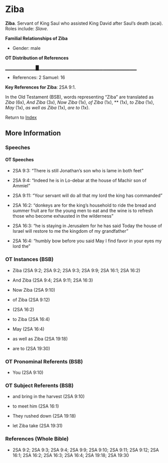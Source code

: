 # Ziba
**Ziba**. 
Servant of King Saul who assisted King David after Saul’s death (acai). 
Roles include: 
_Slave_. 




**Familial Relationships of Ziba**


* Gender: male


**OT Distribution of References**

▁▁▁▁▁▁▁▁▁█▁▁▁▁▁▁▁▁▁▁▁▁▁▁▁▁▁▁▁▁▁▁▁▁▁▁▁▁▁
* References: 2 Samuel: 16



**Key References for Ziba**: 
2SA 9:1. 


In the Old Testament (BSB), words representing “Ziba” are translated as 
*Ziba* (6x), *And Ziba* (3x), *Now Ziba* (1x), *of Ziba* (1x), ** (1x), *to Ziba* (1x), *May* (1x), *as well as Ziba* (1x), *are to* (1x). 




Return to [Index](00-Index.md)

## More Information

### Speeches

#### OT Speeches

* 2SA 9:3: “There is still Jonathan’s son who is lame in both feet”

* 2SA 9:4: “Indeed he is in Lo-debar at the house of Machir son of Ammiel”

* 2SA 9:11: “Your servant will do all that my lord the king has commanded”

* 2SA 16:2: “donkeys are for the king’s household to ride the bread and summer fruit are for the young men to eat and the wine is to refresh those who become exhausted in the wilderness”

* 2SA 16:3: “he is staying in Jerusalem for he has said Today the house of Israel will restore to me the kingdom of my grandfather”

* 2SA 16:4: “humbly bow before you said May I find favor in your eyes my lord the”

### OT Instances (BSB)

* Ziba (2SA 9:2; 2SA 9:2; 2SA 9:3; 2SA 9:9; 2SA 16:1; 2SA 16:2)

* And Ziba (2SA 9:4; 2SA 9:11; 2SA 16:3)

* Now Ziba (2SA 9:10)

* of Ziba (2SA 9:12)

*  (2SA 16:2)

* to Ziba (2SA 16:4)

* May (2SA 16:4)

* as well as Ziba (2SA 19:18)

* are to (2SA 19:30)



### OT Pronominal Referents (BSB)

* You (2SA 9:10)



### OT Subject Referents (BSB)

* and bring in the harvest (2SA 9:10)

* to meet him (2SA 16:1)

* They rushed down (2SA 19:18)

* let Ziba take (2SA 19:31)



### References (Whole Bible)

* 2SA 9:2; 2SA 9:3; 2SA 9:4; 2SA 9:9; 2SA 9:10; 2SA 9:11; 2SA 9:12; 2SA 16:1; 2SA 16:2; 2SA 16:3; 2SA 16:4; 2SA 19:18; 2SA 19:30




